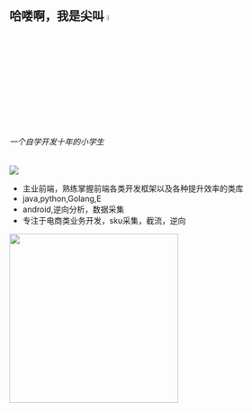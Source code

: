 <!--
**jianjiao703/jianjiao703** is a ✨ _special_ ✨ repository because its `README.md` (this file) appears on your GitHub profile.

一个自学编程七年的小学生:

- 🔭 主要方向是前端
- 🌱 主要工作
- 👯 I’m looking to collaborate on ...
- 🤔 I’m looking for help with ...
- 💬 Ask me about ...
- 📫 How to reach me: ...
- 😄 Pronouns: ...
- ⚡ Fun fact: ...
<div>
  <img src="https://github-readme-stats.vercel.app/api?username=jianjiao703&locale=cn&theme=radical&hide_border=true" />
  <img src="https://github-readme-stats.vercel.app/api/top-langs/?username=jianjiao703&locale=cn&theme=radical&layout=compact" />
</div>
<img src="https://github-readme-streak-stats.herokuapp.com/?user=jianjiao703" />
-->




## 哈喽啊，我是尖叫  <a href="https://www.gautamkrishnar.com/"><img src="https://media.giphy.com/media/hvRJCLFzcasrR4ia7z/giphy.gif" width="5%"></a>
###### 一个自学开发十年的小学生

<img src="https://github-readme-stats.vercel.app/api/top-langs/?username=jianjiao703&locale=cn&theme=radical&layout=compact" />

-  主业前端，熟练掌握前端各类开发框架以及各种提升效率的类库
-  java,python,Golang,E
-  android,逆向分析，数据采集
-  专注于电商类业务开发，sku采集，截流，逆向
<img src="https://github.com/jianjiao703/jianjiao703/blob/main/wx.png" width="300" />
<!--
🔗 &nbsp;**联系我**
<p align="left">
<a href="https://dev.to/gautamkrishnar" target="blank"><img align="center" src="https://cdn.jsdelivr.net/npm/simple-icons@3.0.1/icons/dev-dot-to.svg" alt="gautamkrishnar" height="30" width="40" /></a>
<a href="https://twitter.com/gautamkrishnar" target="blank"><img align="center" src="https://raw.githubusercontent.com/rahuldkjain/github-profile-readme-generator/master/src/images/icons/Social/twitter.svg" alt="gautamkrishnar" height="30" width="40" /></a>
<a href="https://linkedin.com/in/gautamkrishnar" target="blank"><img align="center" src="https://raw.githubusercontent.com/rahuldkjain/github-profile-readme-generator/master/src/images/icons/Social/linked-in-alt.svg" alt="gautamkrishnar" height="30" width="40" /></a>
<a href="https://stackoverflow.com/users/4214976" target="blank"><img align="center" src="https://raw.githubusercontent.com/rahuldkjain/github-profile-readme-generator/master/src/images/icons/Social/stack-overflow.svg" alt="4214976" height="30" width="40" /></a>
<a href="https://instagram.com/gautamkrishnar" target="blank"><img align="center" src="https://raw.githubusercontent.com/rahuldkjain/github-profile-readme-generator/master/src/images/icons/Social/instagram.svg" alt="gautamkrishnar" height="30" width="40" /></a>
-->

<!--
### ✨&nbsp; 关于我
I am a Full Stack Developer with 9+ years of experience in developing enterprise applications and open-source software.
#### My Opensource Story
All of my projects are released as open-source on GitHub, this includes some of my GitHub trending projects:
- [Nothing Private](https://github.com/gautamkrishnar/nothing-private) - This proof of concept project showcases the ability of any website to track and identify individuals, even when using private browsing or incognito mode in their web browser. With over 5000K users and 1.8K stars, it has garnered attention and discussions in privacy forums and conferences globally. Its impact has led to improvements from privacy-focused browser vendors to counter fingerprinting, and has increased public awareness of the dangers of browser fingerprinting.
- [Blog Post Workflow](https://github.com/gautamkrishnar/blog-post-workflow) - A Github action to show your latest blog posts from any sources or StackOverflow activity or Youtube Videos on your GitHub profile/project readme automatically using the RSS feed. It is now used by over 5.6K+ users and running on thousands of GitHub actions runner every hour. It is also one of the top 20 [most used](https://github.com/marketplace?category=&query=sort%3Apopularity-desc&type=actions&verification=) GitHub actions internationally in GitHub Marketplace.
-  [SoCLI](https://github.com/gautamkrishnar/socli) Within 24 hours of its release, it garnered over 300 stars and now has nearly 2K users. This tool offers a convenient way of accessing StackOverflow directly from a terminal.
- [Motrix WebExtension](https://github.com/gautamkrishnar/motrix-webextension) - A browser extension for the Motrix Download Manager. It now has more than 20K+ users worldwide.
- [Refined GitHub Feeds](https://github.com/gautamkrishnar/refined-github-feeds) - A browser extension that adds filtering to the Github news feeds. 

[⏩ &nbsp; and many more](https://github.com/gautamkrishnar?tab=repositories&q=&type=source&language=&sort=stargazers) 
-->

<img alt='analytics' src='https://profile-counter.glitch.me/gautamkrishnar/count.svg' width='0px'>
